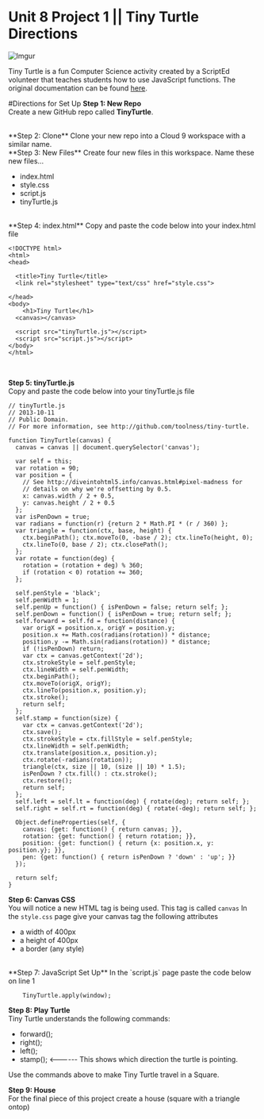 # Unit 8 Project 1 || Tiny Turtle Directions
![Imgur](http://i.imgur.com/Nh1qdMJm.jpg)

Tiny Turtle is a fun Computer Science activity created by a ScriptEd volunteer that teaches students how to use JavaScript functions. The original documentation can be found [here](https://github.com/toolness/tiny-turtle).


#Directions for Set Up
**Step 1: New Repo**      
Create a new GitHub repo called **TinyTurtle**.

<br>
**Step 2: Clone**   
Clone your new repo into a Cloud 9 workspace with a similar name.

<br>
**Step 3: New Files**   
Create four new files in this workspace. Name these new files...

* index.html
* style.css
* script.js
* tinyTurtle.js

<br>
**Step 4: index.html**  
Copy and paste the code below into your index.html file

```
<!DOCTYPE html>
<html>
<head>
  
  <title>Tiny Turtle</title>
  <link rel="stylesheet" type="text/css" href="style.css">
  
</head>
<body>
    <h1>Tiny Turtle</h1>
  <canvas></canvas>
  
  <script src="tinyTurtle.js"></script>
  <script src="script.js"></script>
</body>
</html>
```

<br>

**Step 5: tinyTurtle.js**  
Copy and paste the code below into your tinyTurtle.js file

```
// tinyTurtle.js
// 2013-10-11
// Public Domain.
// For more information, see http://github.com/toolness/tiny-turtle.

function TinyTurtle(canvas) {
  canvas = canvas || document.querySelector('canvas');

  var self = this;
  var rotation = 90;
  var position = {
    // See http://diveintohtml5.info/canvas.html#pixel-madness for
    // details on why we're offsetting by 0.5.
    x: canvas.width / 2 + 0.5,
    y: canvas.height / 2 + 0.5
  };
  var isPenDown = true;
  var radians = function(r) {return 2 * Math.PI * (r / 360) };
  var triangle = function(ctx, base, height) {
    ctx.beginPath(); ctx.moveTo(0, -base / 2); ctx.lineTo(height, 0);
    ctx.lineTo(0, base / 2); ctx.closePath();
  };
  var rotate = function(deg) {
    rotation = (rotation + deg) % 360;
    if (rotation < 0) rotation += 360;
  };

  self.penStyle = 'black';
  self.penWidth = 1;
  self.penUp = function() { isPenDown = false; return self; };
  self.penDown = function() { isPenDown = true; return self; };
  self.forward = self.fd = function(distance) {
    var origX = position.x, origY = position.y;
    position.x += Math.cos(radians(rotation)) * distance;
    position.y -= Math.sin(radians(rotation)) * distance;
    if (!isPenDown) return;
    var ctx = canvas.getContext('2d');
    ctx.strokeStyle = self.penStyle;
    ctx.lineWidth = self.penWidth;
    ctx.beginPath();
    ctx.moveTo(origX, origY);
    ctx.lineTo(position.x, position.y);
    ctx.stroke();
    return self;
  };
  self.stamp = function(size) {
    var ctx = canvas.getContext('2d');
    ctx.save();
    ctx.strokeStyle = ctx.fillStyle = self.penStyle;
    ctx.lineWidth = self.penWidth;
    ctx.translate(position.x, position.y);
    ctx.rotate(-radians(rotation));
    triangle(ctx, size || 10, (size || 10) * 1.5);
    isPenDown ? ctx.fill() : ctx.stroke();
    ctx.restore();
    return self;
  };
  self.left = self.lt = function(deg) { rotate(deg); return self; };
  self.right = self.rt = function(deg) { rotate(-deg); return self; };

  Object.defineProperties(self, {
    canvas: {get: function() { return canvas; }},
    rotation: {get: function() { return rotation; }},
    position: {get: function() { return {x: position.x, y: position.y}; }},
    pen: {get: function() { return isPenDown ? 'down' : 'up'; }}
  });

  return self;
}
```
**Step 6: Canvas CSS**  
You will notice a new HTML tag is being used. This tag is called `canvas`
In the `style.css` page give your canvas tag the following attributes

* a width of 400px
* a height of 400px
* a border (any style)

<br>
**Step 7: JavaScript Set Up**  
In the `script.js` page paste the code below on line 1


```
	TinyTurtle.apply(window); 
``` 

**Step 8: Play Turtle**  
Tiny Turtle understands the following commands:

* forward();
* right();
* left();
* stamp(); <------ This shows which direction the turtle is pointing.  

Use the commands above to make Tiny Turtle travel in a Square.

**Step 9: House**  
For the final piece of this project create a house (square with a triangle ontop)

